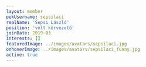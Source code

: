 ```yaml
---
layout: member
pekUsername: sepsilaci
realName: 'Sepsi László'
position: 'volt körvezető'
joinDate: 2019-03
interests: []
featuredImage: ../images/avatars/sepsilaci.jpg
onhoverImage: ../images/avatars/sepsilaci_funny.jpg
active: true
---
```

